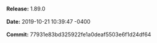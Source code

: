 **Release:** 
1.89.0
<br><br>**Date:** 
2019-10-21 10:39:47 -0400
<br><br>**Commit:** 
77931e83bd325922fe1a0deaf5503e6f1d24df64
